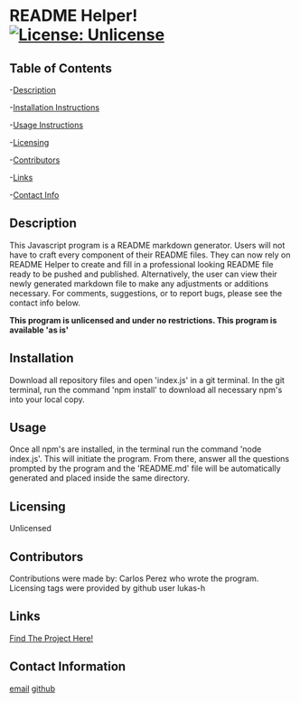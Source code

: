 
# README Helper! [![License: Unlicense](https://img.shields.io/badge/license-Unlicense-blue.svg)](http://unlicense.org/)

## Table of Contents 

-[Description](##Description)

-[Installation Instructions](##Install)

-[Usage Instructions](##Usage)

-[Licensing](##License)

-[Contributors](##Contributors)

-[Links](##Links)

-[Contact Info](##Contact)

## Description <a name="Description"></a>

This Javascript program is a README markdown generator. Users will not have to craft every component of their README files. They can now rely on README Helper to create and fill in a professional looking README file ready to be pushed and published. Alternatively, the user can view their newly generated markdown file to make any adjustments or additions necessary. For comments, suggestions, or to report bugs, please see the contact info below.

__This program is unlicensed and under no restrictions. This program is available 'as is'__

## Installation <a name="Install"></a>

Download all repository files and open 'index.js' in a git terminal. In the git terminal, run the command 'npm install' to download all necessary npm's into your local copy.
   
## Usage <a name="Usage"></a>

 Once all npm's are installed, in the terminal run the command 'node index.js'. This will initiate the program. From there, answer all the questions prompted by the program and the 'README.md' file will be automatically generated and placed inside the same directory.
    
## Licensing <a name="License"></a>

Unlicensed
    
## Contributors <a name="Contributors"></a>

Contributions were made by: Carlos Perez who wrote the program. Licensing tags were provided by github user lukas-h

## Links <a name="Links"></a>

[Find The Project Here!](http://www.github.com/perezcarlos93/https://github.com/perezcarlos93/README-Generator)

## Contact Information <a name="Contact"></a>

[email](perez.carlos_a@yahoo.com)
[github](http://www.github.com/perezcarlos93)

